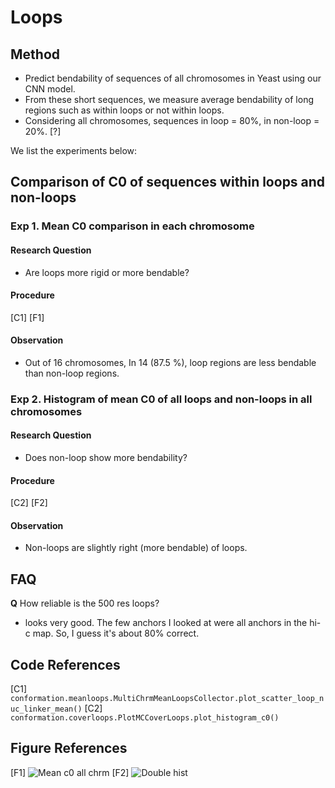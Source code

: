 # Loops

## Method

- Predict bendability of sequences of all chromosomes in Yeast using our CNN model. 
- From these short sequences, we measure average bendability of long regions such as within loops or not within loops. 
- Considering all chromosomes, sequences in loop = 80%, in non-loop = 20%. [?]

We list the experiments below:

## Comparison of C0 of sequences within loops and non-loops 

### Exp 1. Mean C0 comparison in each chromosome
#### Research Question
- Are loops more rigid or more bendable? 

#### Procedure 
[C1] [F1]

#### Observation
- Out of 16 chromosomes, In 14 (87.5 %), loop regions are less bendable than non-loop regions.

### Exp 2. Histogram of mean C0 of all loops and non-loops in all chromosomes
#### Research Question 
- Does non-loop show more bendability? 

#### Procedure 
[C2] [F2]

#### Observation
- Non-loops are slightly right (more bendable) of loops.

## FAQ 
**Q** How reliable is the 500 res loops? 
- looks very good. The few anchors I looked at were all anchors in the hi-c map. So, I guess it's about 80% correct. 


## Code References 
[C1] `conformation.meanloops.MultiChrmMeanLoopsCollector.plot_scatter_loop_nuc_linker_mean()`
[C2] `conformation.coverloops.PlotMCCoverLoops.plot_histogram_c0()`

## Figure References 
[F1] ![Mean c0 all chrm](../figures/mcloops/nuc_linker_mean_md_30_mx_None_without_vl.png)
[F2] ![Double hist](../figures/mcloops/hist_c0_bins_40_all_pred.png)
